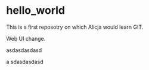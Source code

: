 # hello_world

This is a first reposotry on which Alicja would learn GIT.

Web UI change.

asdasdasdasd

a
sdasdasdasd